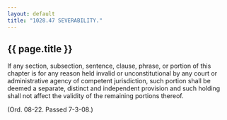 ```yaml
---
layout: default 
title: "1028.47 SEVERABILITY."
---
```


{{ page.title }}
----------------

If any section, subsection, sentence, clause, phrase, or portion of this
chapter is for any reason held invalid or unconstitutional by any court
or administrative agency of competent jurisdiction, such portion shall
be deemed a separate, distinct and independent provision and such
holding shall not affect the validity of the remaining portions thereof.

(Ord. 08-22. Passed 7-3-08.)
